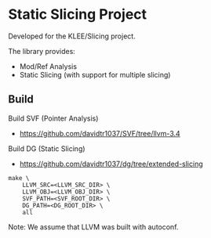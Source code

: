 # Static Slicing Project
Developed for the KLEE/Slicing project.

The library provides:
* Mod/Ref Analysis
* Static Slicing (with support for multiple slicing)

## Build
Build SVF (Pointer Analysis)
* https://github.com/davidtr1037/SVF/tree/llvm-3.4

Build DG (Static Slicing)
* https://github.com/davidtr1037/dg/tree/extended-slicing

```
make \
    LLVM_SRC=<LLVM_SRC_DIR> \
    LLVM_OBJ=<LLVM_OBJ_DIR> \
    SVF_PATH=<SVF_ROOT_DIR> \
    DG_PATH=<DG_ROOT_DIR> \
    all
```

Note: We assume that LLVM was built with autoconf.
